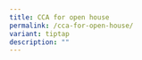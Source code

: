 ```yaml
---
title: CCA for open house
permalink: /cca-for-open-house/
variant: tiptap
description: ""
---
```

<p></p>